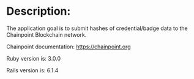 # Description:
The application goal is to submit hashes of credential/badge data to the Chainpoint Blockchain network.

Chainpoint documentation: https://chainpoint.org

Ruby version is: 3.0.0

Rails version is: 6.1.4
